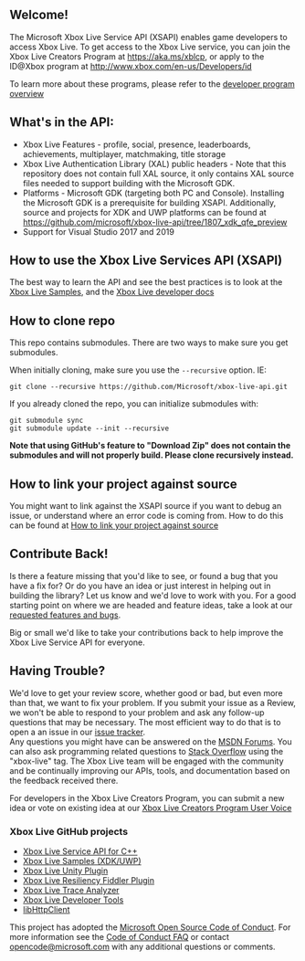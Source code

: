 ## Welcome!

The Microsoft Xbox Live Service API (XSAPI) enables game developers to access Xbox Live. To get access to the Xbox Live service, you can join the Xbox Live Creators Program at https://aka.ms/xblcp, or apply to the ID@Xbox program at http://www.xbox.com/en-us/Developers/id

To learn more about these programs, please refer to the [developer program overview](https://docs.microsoft.com/en-us/windows/uwp/xbox-live/developer-program-overview)

## What's in the API:

*   Xbox Live Features - profile, social, presence, leaderboards, achievements, multiplayer, matchmaking, title storage
*   Xbox Live Authentication Library (XAL) public headers - Note that this repository does not contain full XAL source, it only contains XAL source files needed to support building with the Microsoft GDK.
*   Platforms - Microsoft GDK (targeting both PC and Console). Installing the Microsoft GDK is a prerequisite for building XSAPI. Additionally, source and projects for XDK and UWP platforms can be found at https://github.com/microsoft/xbox-live-api/tree/1807_xdk_qfe_preview
*   Support for Visual Studio 2017 and 2019

## How to use the Xbox Live Services API (XSAPI)

The best way to learn the API and see the best practices is to look at the [Xbox Live Samples](https://github.com/Microsoft/xbox-live-samples), and the [Xbox Live developer docs](https://docs.microsoft.com/en-us/windows/uwp/xbox-live/)

## How to clone repo

This repo contains submodules.  There are two ways to make sure you get submodules.

When initially cloning, make sure you use the `--recursive` option. IE:

    git clone --recursive https://github.com/Microsoft/xbox-live-api.git

If you already cloned the repo, you can initialize submodules with:

    git submodule sync
    git submodule update --init --recursive

**Note that using GitHub's feature to "Download Zip" does not contain the submodules and will not properly build.  Please clone recursively instead.**

## How to link your project against source

You might want to link against the XSAPI source if you want to debug an issue, or understand where an error code is coming from.  How to do this can be found at [How to link your project against source](LINKTOSOURCE.md)

## Contribute Back!

Is there a feature missing that you'd like to see, or found a bug that you have a fix for? Or do you have an idea or just interest in helping out in building the library? Let us know and we'd love to work with you. For a good starting point on where we are headed and feature ideas, take a look at our [requested features and bugs](https://github.com/Microsoft/xbox-live-api/issues).  

Big or small we'd like to take your contributions back to help improve the Xbox Live Service API for everyone.

## Having Trouble?

We'd love to get your review score, whether good or bad, but even more than that, we want to fix your problem. If you submit your issue as a Review, we won't be able to respond to your problem and ask any follow-up questions that may be necessary. The most efficient way to do that is to open a an issue in our [issue tracker](https://github.com/Microsoft/xbox-live-api/issues).  
Any questions you might have can be answered on the [MSDN Forums](https://social.msdn.microsoft.com/Forums/en-US/home?forum=xboxlivedev). You can also ask programming related questions to [Stack Overflow](http://stackoverflow.com/questions/tagged/xbox-live) using the "xbox-live" tag. The Xbox Live team will be engaged with the community and be continually improving our APIs, tools, and documentation based on the feedback received there.  

For developers in the Xbox Live Creators Program, you can submit a new idea or vote on existing idea at our [Xbox Live Creators Program User Voice](https://aka.ms/xblcpuv)

### Xbox Live GitHub projects
*   [Xbox Live Service API for C++](https://github.com/Microsoft/xbox-live-api)
*   [Xbox Live Samples (XDK/UWP)](https://github.com/Microsoft/xbox-live-samples)
*   [Xbox Live Unity Plugin](https://github.com/Microsoft/xbox-live-unity-plugin)
*   [Xbox Live Resiliency Fiddler Plugin](https://github.com/Microsoft/xbox-live-resiliency-fiddler-plugin)
*   [Xbox Live Trace Analyzer](https://github.com/Microsoft/xbox-live-trace-analyzer)
*   [Xbox Live Developer Tools](https://github.com/Microsoft/xbox-live-developer-tools)
*   [libHttpClient](https://github.com/Microsoft/libHttpClient)

This project has adopted the [Microsoft Open Source Code of Conduct](https://opensource.microsoft.com/codeofconduct/). For more information see the [Code of Conduct FAQ](https://opensource.microsoft.com/codeofconduct/faq/) or contact [opencode@microsoft.com](mailto:opencode@microsoft.com) with any additional questions or comments.
